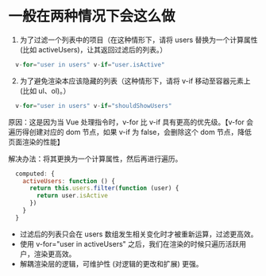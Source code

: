 # 一般在两种情况下会这么做

1. 为了过滤一个列表中的项目（在这种情形下，请将 users 替换为一个计算属性 (比如 activeUsers)，让其返回过滤后的列表。）

  ```js
    v-for="user in users" v-if="user.isActive"
  ```

2. 为了避免渲染本应该隐藏的列表（这种情形下，请将 v-if 移动至容器元素上 (比如 ul、ol)。）

  ```js
    v-for="user in users" v-if="shouldShowUsers"
  ```

原因：这是因为当 Vue 处理指令时，v-for 比 v-if 具有更高的优先级。【v-for 会遍历得创建对应的 dom 节点，如果 v-if 为 false，会删除这个 dom 节点，降低页面渲染的性能】

解决办法：将其更换为一个计算属性，然后再进行遍历。

  ```js
    computed: {
      activeUsers: function () {
        return this.users.filter(function (user) {
          return user.isActive
        })
      }
    }
  ```

- 过滤后的列表只会在 users 数组发生相关变化时才被重新运算，过滤更高效。
- 使用 v-for="user in activeUsers" 之后，我们在渲染的时候只遍历活跃用户，渲染更高效。
- 解耦渲染层的逻辑，可维护性 (对逻辑的更改和扩展) 更强。
